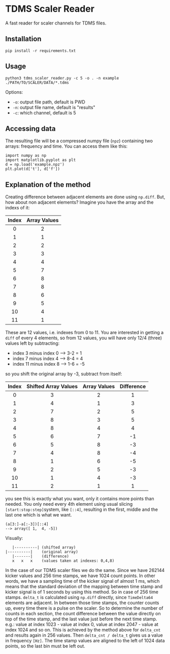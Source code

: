 # TDMS Scaler Reader

A fast reader for scaler channels for TDMS files.

## Installation

    pip install -r requirements.txt

## Usage

    python3 tdms_scaler_reader.py -c 5 -o . -n example ./PATH/TO/SCALER/DATA/*.tdms

Options:

* `-o`: output file path, default is PWD
* `-n`: output file name, default is "results"
* `-c`: which channel, default is 5

## Accessing data

The resulting file will be a compressed numpy file (`npz`) containing two arrays: frequency and time. You can access them like this:

    import numpy as np
    import matplotlib.pyplot as plt
    d = np.load('example.npz')
    plt.plot(d['t'], d['f'])


## Explanation of the method

Creating difference between adjacent elements are done using `np.diff`. But, how about non adjacent elements?
Imagine you have the array and the indexs of it:

| Index | Array Values |
|:-----:|:-----------:|
|   0   |      2      |
|   1   |      1      |
|   2   |      2      |
|   3   |      3      |
|   4   |      4      |
|   5   |      7      |
|   6   |      8      |
|   7   |      8      |
|   8   |      6      |
|   9   |      5      |
|   10  |      4      |
|   11  |      1      |


These are 12 values, i.e. indexes from 0 to 11. You are interested in getting a `diff` of every 4 elements, so from 12 values, you will have only 12/4 (three) values left by subtracting:

- index 3 minus index 0 --> 3-2 = 1
- index 7 minus index 4 --> 8-4 = 4
- index 11 minus index 8 --> 1-6 = -5

so you shift the original array by -3, subtract from itself:


| Index | Shifted Array Values | Array Values |  Difference |
|:-----:|:--------------------:|:------------:|:-----------:|
|   0   |           3          |       2      |      1      |
|   1   |           4          |       1      |      3      |
|   2   |           7          |       2      |      5      |
|   3   |           8          |       3      |      5      |
|   4   |           8          |       4      |      4      |
|   5   |           6          |       7      |     -1      |
|   6   |           5          |       8      |     -3      |
|   7   |           4          |       8      |     -4      |
|   8   |           1          |       6      |     -5      |
|   9   |           2          |       5      |     -3      |
|   10  |           1          |       4      |     -3      |
|   11  |           2          |       1      |      1      |


you see this is exactly what you want, only it contains more points than needed. You only need every 4th element using usual slicing `[start:stop:step]`system, like `[::4]`, resulting in the first, middle and the last one which is what we want.

```
(a[3:]-a[:-3])[::4]
--> array([ 1,  4, -5])
```
Visually:
```
   |----------| (shifted array)
|----------|    (original array)
   |-------|    (difference)
   x   x   x    (values taken at indexes: 0,4,8)
```   
In the case of our TDMS scaler files we do the same. Since we have 262144 kicker values and 256 time stamps, we have 1024 count points. In other words, we have a sampling time of the kicker signal of almost 1 ms, which means that the standard deviation of the mapping between time stamp and kicker signal is of 1 seconds by using this method. So in case of 256 time stamps. `delta_t` is calculated using `np.diff` directly, since `TimeDelta64` elements are adjacent. In between those time stamps, the counter counts up, every time there is a pulse on the scaler. So to determine the number of counts in each section, the count difference between the value directly on top of the time stamp, and the last value just before the next time stamp. e.g.: value at index 1023 - value at index 0, value at index 2047 - value at index 1024 and so on. This is achieved by the method above for `delta_cnt` and results again in 256 values. Then `delta_cnt / delta_t` gives us a value in frequency `[Hz]`. The time stamp values are aligned to the left of 1024 data points, so the last bin must be left out.
